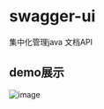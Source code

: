 # swagger-ui
集中化管理java 文档API

## demo展示
![image](https://github.com/hankskfc/swagger-ui/swagger-ui.png)
